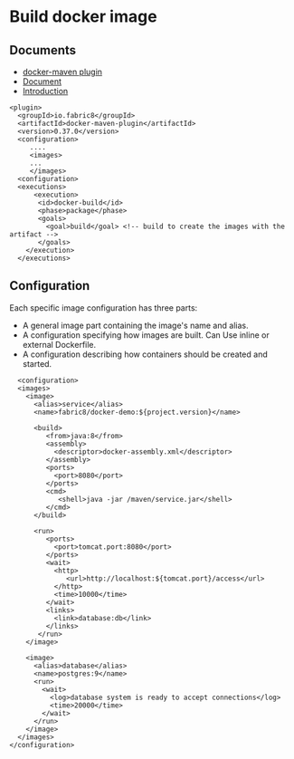 # Build docker image
## Documents
- [docker-maven plugin](https://github.com/fabric8io/docker-maven-plugin)
- [Document](https://dmp.fabric8.io/)
- [Introduction](https://github.com/fabric8io/docker-maven-plugin/blob/master/doc/intro.md)
```
<plugin>
  <groupId>io.fabric8</groupId>
  <artifactId>docker-maven-plugin</artifactId>
  <version>0.37.0</version>
  <configuration>
     ....
     <images>
     ...
     </images>
  <configuration>
  <executions>
      <execution>
       <id>docker-build</id>
       <phase>package</phase>
       <goals>
         <goal>build</goal> <!-- build to create the images with the artifact -->
       </goals>
    </execution>
  </executions>
```

## Configuration
Each specific image configuration has three parts:
- A general image part containing the image's name and alias.
- A <build> configuration specifying how images are built. Can Use inline or external Dockerfile.
- A <run> configuration describing how containers should be created and started.
```
  <configuration>
  <images>
    <image>
      <alias>service</alias>
      <name>fabric8/docker-demo:${project.version}</name>

      <build>
         <from>java:8</from>
         <assembly>
           <descriptor>docker-assembly.xml</descriptor>
         </assembly>
         <ports>
           <port>8080</port>
         </ports>
         <cmd>
            <shell>java -jar /maven/service.jar</shell>
         </cmd>
      </build>

      <run>
         <ports>
           <port>tomcat.port:8080</port>
         </ports>
         <wait>
           <http>
              <url>http://localhost:${tomcat.port}/access</url>
           </http>
           <time>10000</time>
         </wait>
         <links>
           <link>database:db</link>
         </links>
       </run>
    </image>

    <image>
      <alias>database</alias>
      <name>postgres:9</name>
      <run>
        <wait>
          <log>database system is ready to accept connections</log>
          <time>20000</time>
        </wait>
      </run>
    </image>
  </images>
</configuration>
```
